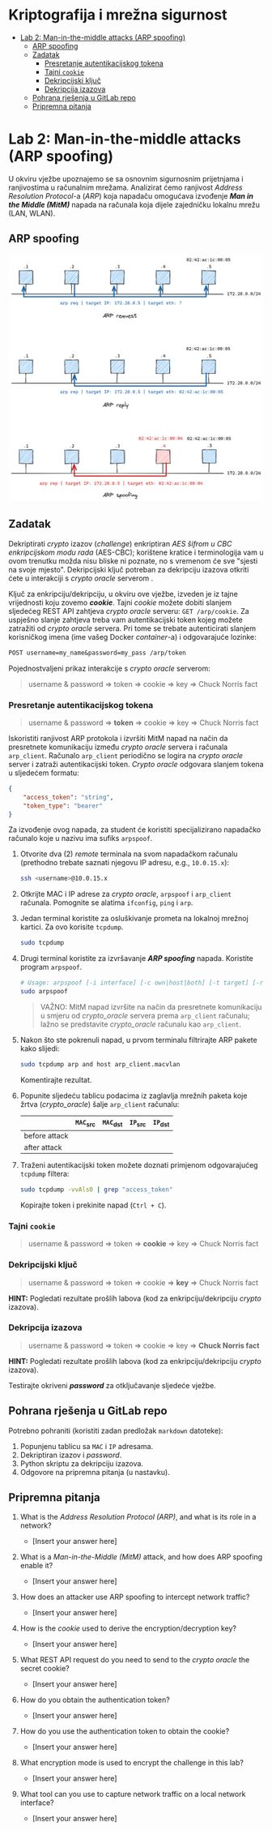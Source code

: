 
# **Kriptografija i mrežna sigurnost** <!-- omit in toc -->

- [Lab 2: Man-in-the-middle attacks (ARP spoofing)](#lab-2-man-in-the-middle-attacks-arp-spoofing)
  - [ARP spoofing](#arp-spoofing)
  - [Zadatak](#zadatak)
    - [Presretanje autentikacijskog tokena](#presretanje-autentikacijskog-tokena)
    - [Tajni `cookie`](#tajni-cookie)
    - [Dekripcijski ključ](#dekripcijski-ključ)
    - [Dekripcija izazova](#dekripcija-izazova)
  - [Pohrana rješenja u GitLab repo](#pohrana-rješenja-u-gitlab-repo)
  - [Pripremna pitanja](#pripremna-pitanja)

# Lab 2: Man-in-the-middle attacks (ARP spoofing)

U okviru vježbe upoznajemo se sa osnovnim sigurnosnim prijetnjama i ranjivostima u računalnim mrežama. Analizirat ćemo ranjivost _Address Resolution Protocol_-a (_ARP_) koja napadaču omogućava izvođenje _**Man in the Middle (MitM)**_ napada na računala koja dijele zajedničku lokalnu mrežu (LAN, WLAN).

## ARP spoofing

<p align="center">
<img src="../img/arp_spoofing.png" width="650px" height="auto"/>
</p>

## Zadatak

Dekriptirati _crypto_ izazov (_challenge_) enkriptiran _AES šifrom u CBC enkripcijskom modu rada_ (AES-CBC); korištene kratice i terminologija vam u ovom trenutku možda nisu bliske ni poznate, no s vremenom će sve "sjesti na svoje mjesto". Dekripcijski ključ potreban za dekripciju izazova otkriti ćete u interakciji s _crypto oracle_ serverom .

Ključ za enkripciju/dekripciju, u okviru ove vježbe, izveden je iz tajne vrijednosti koju zovemo **_cookie_**. Tajni _cookie_ možete dobiti slanjem sljedećeg REST API zahtjeva _crypto oracle_ serveru: `GET /arp/cookie`. Za uspješno slanje zahtjeva treba vam autentikacijski token kojeg možete zatražiti od _crypto oracle_ servera. Pri tome se trebate autenticirati slanjem korisničkog imena (ime vašeg Docker _container_-a) i odgovarajuće lozinke:

```txt
POST username=my_name&password=my_pass /arp/token
```

Pojednostvaljeni prikaz interakcije s _crypto oracle_ serverom:
> username & password ⇒ token ⇒ cookie ⇒ key ⇒ Chuck Norris fact

### Presretanje autentikacijskog tokena

> username & password ⇒ **token** ⇒ cookie ⇒ key ⇒ Chuck Norris fact

Iskoristiti ranjivost ARP protokola i izvršiti MitM napad na način da presretnete komunikaciju između _crypto oracle_ servera i računala `arp_client`. Računalo `arp_client` periodično se logira na _crypto oracle_ server i zatraži autentikacijski token. _Crypto oracle_ odgovara slanjem tokena u sljedećem formatu:

```json
{
    "access_token": "string",
    "token_type": "bearer"
}
```

Za izvođenje ovog napada, za student će koristiti specijalizirano napadačko računalo koje u nazivu ima sufiks `arpspoof`.

1. Otvorite dva (2) _remote_ terminala na svom napadačkom računalu (prethodno trebate saznati njegovu IP adresu, e.g., `10.0.15.x`):

    ```bash
    ssh <username>@10.0.15.x
    ```

2. Otkrijte MAC i IP adrese za _crypto oracle_, `arpspoof` i `arp_client` računala. Pomognite se alatima `ifconfig`, `ping` i `arp`.

3. Jedan terminal koristite za osluškivanje prometa na lokalnoj mrežnoj kartici. Za ovo korisite `tcpdump`.

    ```bash
    sudo tcpdump
    ```

4. Drugi terminal koristite za izvršavanje **_ARP spoofing_** napada. Koristite program `arpspoof`.

    ```bash
    # Usage: arpspoof [-i interface] [-c own|host|both] [-t target] [-r] host
    sudo arpspoof
    ```

    > VAŽNO: MitM napad izvršite na način da presretnete komunikaciju u smjeru od _crypto_oracle_ servera prema `arp_client` računalu; lažno se predstavite _crypto_oracle_ računalu kao `arp_client`.

5. Nakon što ste pokrenuli napad, u prvom terminalu filtrirajte ARP pakete kako slijedi:

    ```bash
    sudo tcpdump arp and host arp_client.macvlan
    ```

    Komentirajte rezultat.

6. Popunite sljedeću tablicu podacima iz zaglavlja mrežnih paketa koje žrtva (_crypto_oracle_) šalje `arp_client` računalu:

    |               | `MAC`<sub>src</sub> | `MAC`<sub>dst</sub> | `IP`<sub>src</sub> | `IP`<sub>dst</sub> |
    | :------------- | :----------------- | :----------------- | :---------------- | :---------------- |
    | before attack |                   |                   |                  |                  |
    | after attack  |                   |                   |                  |                  |

7. Traženi autentikacijski token možete doznati primjenom odgovarajućeg `tcpdump` filtera:

    ```bash
    sudo tcpdump -vvAls0 | grep "access_token"
    ```

    Kopirajte token i prekinite napad (`Ctrl + C`).

### Tajni `cookie`

> username & password ⇒ token ⇒ **cookie** ⇒ key ⇒ Chuck Norris fact

### Dekripcijski ključ

> username & password ⇒ token ⇒ cookie ⇒ **key** ⇒ Chuck Norris fact

**HINT:** Pogledati rezultate prošlih labova (kod za enkripciju/dekripciju _crypto_ izazova).

### Dekripcija izazova

> username & password ⇒ token ⇒ cookie ⇒ key ⇒ **Chuck Norris fact**

**HINT:** Pogledati rezultate prošlih labova (kod za enkripciju/dekripciju _crypto_ izazova).

Testirajte okriveni **_password_** za otključavanje sljedeće vježbe.

## Pohrana rješenja u GitLab repo

Potrebno pohraniti (koristiti zadan predložak `markdown` datoteke):

1. Popunjenu tablicu sa `MAC` i `IP` adresama.
2. Dekriptiran izazov i _password_.
3. Python skriptu za dekripciju izazova.
4. Odgovore na pripremna pitanja (u nastavku).

## Pripremna pitanja

1. What is the _Address Resolution Protocol (ARP)_, and what is its role in a network?
    - [Insert your answer here]
  
2. What is a _Man-in-the-Middle (MitM)_ attack, and how does ARP spoofing enable it?
   - [Insert your answer here]

3. How does an attacker use ARP spoofing to intercept network traffic?
   - [Insert your answer here]
  
4. How is the _cookie_ used to derive the encryption/decryption key?
   - [Insert your answer here]

5. What REST API request do you need to send to the _crypto oracle_ the secret cookie?
   - [Insert your answer here]
  
6. How do you obtain the authentication token?
   - [Insert your answer here]
  
7. How do you use the authentication token to obtain the cookie?
   - [Insert your answer here]

8. What encryption mode is used to encrypt the challenge in this lab?
   - [Insert your answer here]

9. What tool can you use to capture network traffic on a local network interface?
    - [Insert your answer here]


